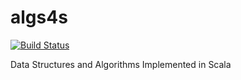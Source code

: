 # algs4s
[![Build Status](https://travis-ci.org/linbojin/algs4s.svg?branch=master)](https://travis-ci.org/linbojin/algs4s)

Data Structures and Algorithms Implemented in Scala
